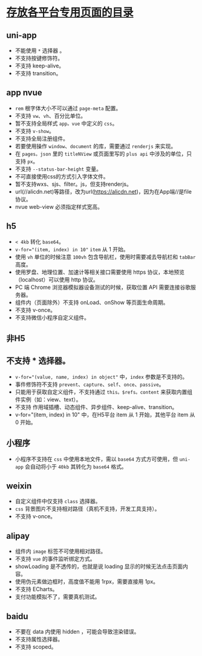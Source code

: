 # [存放各平台专用页面的目录](https://uniapp.dcloud.io/matter)

## uni-app
* 不能使用 `*` 选择器	。
* 不支持按键修饰符。
* 不支持 keep-alive。
* 不支持 transition。

## app nvue
* `rem` 根字体大小不可以通过 `page-meta` 配置。
* 不支持 `vw`、`vh`、百分比单位。
* 暂不支持全局样式 `app。vue` 中定义的 `css`。
* 不支持 `v-show`。
* 不支持全局注册组件。
* 若要使用操作 `window`、`document` 的库，需要通过 `renderjs` 来实现。
* 在 `pages。json` 里的 `titleNView` 或页面里写的 `plus api` 中涉及的单位，只支持 `px`。
* 不支持 `--status-bar-height` 变量。
* 不可直接使用css的方式引入字体文件。
* 暂不支持wxs、sjs、filter。js，但支持renderjs。
* url(//alicdn.net)等路径，改为url(https://alicdn.net)，因为在App端//是file协议。
* nvue web-view 必须指定样式宽高。

## h5
* `< 4kb` 转化 `base64`。
* `v-for="(item, index) in 10"` `item` 从 1 开始。
* 使用 `vh` 单位的时候注意 `100vh` 包含导航栏，使用时需要减去导航栏和 `tabBar` 高度。
* 使用罗盘、地理位置、加速计等相关接口需要使用 https 协议，本地预览（localhost）可以使用 http 协议。
* PC 端 Chrome 浏览器模拟器设备测试的时候，获取位置 API 需要连接谷歌服务器。
* 组件内（页面除外）不支持 onLoad、onShow 等页面生命周期。
* 不支持 v-once。
* 不支持微信小程序自定义组件。

## 非H5
## 不支持 * 选择器。
* `v-for="(value, name, index) in object"` 中，`index` 参数是不支持的。
* 事件修饰符不支持 `prevent`、`capture`、`self`、`once`、`passive`。
* 只能用于获取自定义组件，不支持通过 `this。$refs。content` 来获取内置组件实例（如：view、text）。
* 不支持 作用域插槽、动态组件、异步组件、keep-alive、transition。
* v-for="(item, index) in 10" 中，在H5平台 item 从 1 开始，其他平台 item 从 0 开始。

## 小程序
* 小程序不支持在 `css` 中使用本地文件，需以 `base64` 方式方可使用，但 `uni-app` 会自动将小于 `40kb` 其转化为 `base64` 格式。

## weixin
* 自定义组件中仅支持 `class` 选择器。
* `css` 背景图片不支持相对路径（真机不支持，开发工具支持）。
* 不支持 v-once。


## alipay
* 组件内 `image` 标签不可使用相对路径。
* 不支持 `vue` 的事件监听绑定方式。
* showLoading 是不透传的，也就是说 loading 显示的时候无法点击页面内容。
* 使用伪元素做边框时，高度值不能用 1rpx，需要直接用 1px。
* 不支持 ECharts。
* 支付功能模拟不了，需要真机测试。



## baidu
* 不要在 data 内使用 hidden ，可能会导致渲染错误。
* 不支持属性选择器。
* 不支持 scoped。
